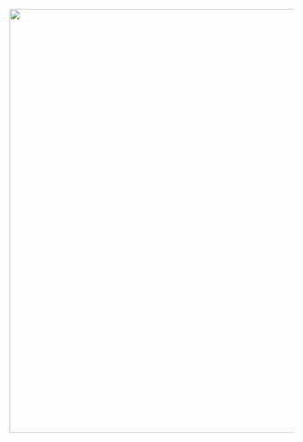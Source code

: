 <p align="center">

<img src="https://github.com/suyog-kulkarni-pst/suyog-kulkarni-pst/blob/main/gif2.gif" width="750"/>
</p>
